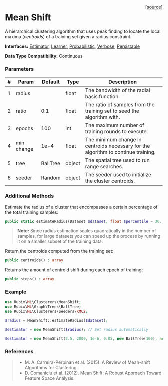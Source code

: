 <span style="float:right;"><a href="https://github.com/RubixML/RubixML/blob/master/src/Clusterers/MeanShift.php">[source]</a></span>

# Mean Shift
A hierarchical clustering algorithm that uses peak finding to locate the local maxima (*centroids*) of a training set given a radius constraint.

**Interfaces:** [Estimator](../estimator.md), [Learner](../learner.md), [Probabilistic](../probabilistic.md), [Verbose](../verbose.md), [Persistable](../persistable.md)

**Data Type Compatibility:** Continuous

### Parameters
| # | Param | Default | Type | Description |
|---|---|---|---|---|
| 1 | radius | | float | The bandwidth of the radial basis function. |
| 2 | ratio | 0.1 | float | The ratio of samples from the training set to seed the algorithm with. |
| 3 | epochs | 100 | int | The maximum number of training rounds to execute. |
| 4 | min change | 1e-4 | float | The minimum change in centroids necessary for the algorithm to continue training. |
| 5 | tree | BallTree | object | The spatial tree used to run range searches. |
| 6 | seeder | Random | object | The seeder used to initialize the cluster centroids. |

### Additional Methods
Estimate the radius of a cluster that encompasses a certain percentage of the total training samples:
```php
public static estimateRadius(Dataset $dataset, float $percentile = 30., ?Distance $kernel = null) : float
```

> **Note:** Since radius estimation scales quadratically in the number of samples, for large datasets you can speed up the process by running it on a smaller subset of the training data.

Return the centroids computed from the training set:
```php
public centroids() : array
```

Returns the amount of centroid shift during each epoch of training:
```php
public steps() : array
```

### Example
```php
use Rubix\ML\Clusterers\MeanShift;
use Rubix\ML\Graph\Trees\BallTree;
use Rubix\ML\Clusterers\Seeders\KMC2;

$radius = MeanShift::estimateRadius($dataset);

$estimator = new MeanShift($radius); // Set radius automatically

$estimator = new MeanShift(2.5, 2000, 1e-6, 0.05, new BallTree(100), new KMC2());
```

### References
>- M. A. Carreira-Perpinan et al. (2015). A Review of Mean-shift Algorithms for Clustering.
>- D. Comaniciu et al. (2012). Mean Shift: A Robust Approach Toward Feature Space Analysis.